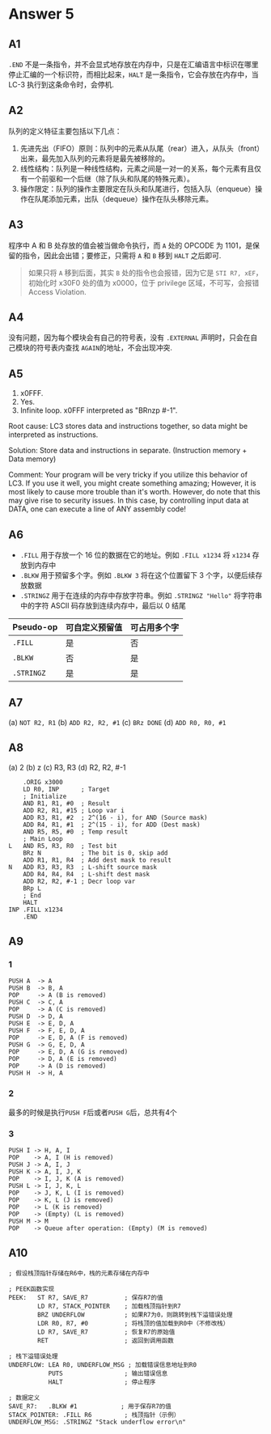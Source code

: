 # Answer 5

## A1

`.END` 不是一条指令，并不会显式地存放在内存中，只是在汇编语言中标识在哪里停止汇编的一个标识符，而相比起来，`HALT` 是一条指令，它会存放在内存中，当 LC-3 执行到这条命令时，会停机.

## A2

队列的定义特征主要包括以下几点：

1. 先进先出（FIFO）原则：队列中的元素从队尾（rear）进入，从队头（front）出来，最先加入队列的元素将是最先被移除的。
2. 线性结构：队列是一种线性结构，元素之间是一对一的关系，每个元素有且仅有一个前驱和一个后继（除了队头和队尾的特殊元素）。
3. 操作限定：队列的操作主要限定在队头和队尾进行，包括入队（enqueue）操作在队尾添加元素，出队（dequeue）操作在队头移除元素。

## A3

程序中 A 和 B 处存放的值会被当做命令执行，而 `A` 处的 OPCODE 为 1101，是保留的指令，因此会出错；要修正，只需将 `A` 和 `B` 移到 `HALT` 之后即可.

> 如果只将 `A` 移到后面，其实 `B` 处的指令也会报错，因为它是 `STI R7, xEF`，初始化时 x30F0 处的值为 x0000，位于 privilege 区域，不可写，会报错 Access Violation.

## A4

没有问题，因为每个模块会有自己的符号表，没有 `.EXTERNAL` 声明时，只会在自己模块的符号表内查找 `AGAIN`的地址，不会出现冲突.

## A5

1. x0FFF.
2. Yes.
3. Infinite loop. x0FFF interpreted as "BRnzp #-1".

Root cause: LC3 stores data and instructions together, so data might be interpreted as instructions.

Solution: Store data and instructions in separate. (Instruction memory + Data memory)

Comment: Your program will be very tricky if you utilize this behavior of LC3. If you use it well, you might create something amazing; However, it is most likely to cause more trouble than it's worth. However, do note that this may give rise to security issues. In this case, by controlling input data at DATA, one can execute a line of ANY assembly code!

## A6

- `.FILL` 用于存放一个 16 位的数据在它的地址。例如 `.FILL x1234` 将 `x1234` 存放到内存中
- `.BLKW` 用于预留多个字。例如 `.BLKW 3` 将在这个位置留下 3 个字，以便后续存放数据
- `.STRINGZ` 用于在连续的内存中存放字符串。例如 `.STRINGZ "Hello"` 将字符串 中的字符 ASCII 码存放到连续内存中，最后以 0 结尾

| Pseudo-op | 可自定义预留值 | 可占用多个字 |
| --------- | ------------- | ----------- |
| `.FILL`   | 是            | 否          |
| `.BLKW`   | 否            | 是          |
| `.STRINGZ`| 是            | 是          |

## A7

(a) `NOT R2, R1`
(b) `ADD R2, R2, #1`
(c) `BRz DONE`
(d) `ADD R0, R0, #1`

## A8

(a) 2
(b) z
(c) R3, R3
(d) R2, R2, #-1

```assembly
    .ORIG x3000
    LD R0, INP      ; Target
    ; Initialize
    AND R1, R1, #0  ; Result
    ADD R2, R1, #15 ; Loop var i
    ADD R3, R1, #2  ; 2^(16 - i), for AND (Source mask)
    ADD R4, R1, #1  ; 2^(15 - i), for ADD (Dest mask)
    AND R5, R5, #0  ; Temp result
    ; Main Loop
L   AND R5, R3, R0  ; Test bit
    BRz N           ; The bit is 0, skip add
    ADD R1, R1, R4  ; Add dest mask to result
N   ADD R3, R3, R3  ; L-shift source mask
    ADD R4, R4, R4  ; L-shift dest mask
    ADD R2, R2, #-1 ; Decr loop var
    BRp L
    ; End
    HALT
INP .FILL x1234
    .END
```

## A9

### 1

```
PUSH A  -> A
PUSH B  -> B, A
POP     -> A (B is removed)
PUSH C  -> C, A
POP     -> A (C is removed)
PUSH D  -> D, A
PUSH E  -> E, D, A
PUSH F  -> F, E, D, A
POP     -> E, D, A (F is removed)
PUSH G  -> G, E, D, A
POP     -> E, D, A (G is removed)
POP     -> D, A (E is removed)
POP     -> A (D is removed)
PUSH H  -> H, A
```

### 2

最多的时候是执行`PUSH F`后或者`PUSH G`后，总共有4个

### 3

```
PUSH I -> H, A, I
POP    -> A, I (H is removed)
PUSH J -> A, I, J
PUSH K -> A, I, J, K
POP    -> I, J, K (A is removed)
PUSH L -> I, J, K, L
POP    -> J, K, L (I is removed)
POP    -> K, L (J is removed)
POP    -> L (K is removed)
POP    -> (Empty) (L is removed)
PUSH M -> M
POP    -> Queue after operation: (Empty) (M is removed)
```

## A10

```assembly
; 假设栈顶指针存储在R6中，栈的元素存储在内存中

; PEEK函数实现
PEEK:   ST R7, SAVE_R7          ; 保存R7的值
        LD R7, STACK_POINTER    ; 加载栈顶指针到R7
        BRZ UNDERFLOW           ; 如果R7为0，则跳转到栈下溢错误处理
        LDR R0, R7, #0          ; 将栈顶的值加载到R0中（不修改栈）
        LD R7, SAVE_R7          ; 恢复R7的原始值
        RET                     ; 返回到调用函数

; 栈下溢错误处理
UNDERFLOW: LEA R0, UNDERFLOW_MSG ; 加载错误信息地址到R0
           PUTS                 ; 输出错误信息
           HALT                 ; 停止程序

; 数据定义
SAVE_R7:   .BLKW #1            ; 用于保存R7的值
STACK_POINTER: .FILL R6         ; 栈顶指针（示例）
UNDERFLOW_MSG: .STRINGZ "Stack underflow error\n"
```

